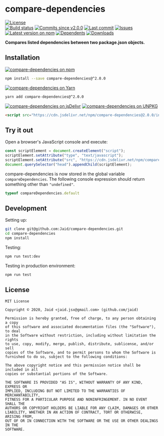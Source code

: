 # compare-dependencies


<a href="https://raw.githubusercontent.com/Jaid/compare-dependencies/master/license.txt"><img src="https://img.shields.io/github/license/Jaid/compare-dependencies?style=flat-square" alt="License"/></a>  
<a href="https://actions-badge.atrox.dev/Jaid/compare-dependencies/goto"><img src="https://img.shields.io/endpoint.svg?style=flat-square&url=https%3A%2F%2Factions-badge.atrox.dev%2FJaid%2Fcompare-dependencies%2Fbadge" alt="Build status"/></a> <a href="https://github.com/Jaid/compare-dependencies/commits"><img src="https://img.shields.io/github/commits-since/Jaid/compare-dependencies/v2.0.0?style=flat-square&logo=github" alt="Commits since v2.0.0"/></a> <a href="https://github.com/Jaid/compare-dependencies/commits"><img src="https://img.shields.io/github/last-commit/Jaid/compare-dependencies?style=flat-square&logo=github" alt="Last commit"/></a> <a href="https://github.com/Jaid/compare-dependencies/issues"><img src="https://img.shields.io/github/issues/Jaid/compare-dependencies?style=flat-square&logo=github" alt="Issues"/></a>  
<a href="https://npmjs.com/package/compare-dependencies"><img src="https://img.shields.io/npm/v/compare-dependencies?style=flat-square&logo=npm&label=latest%20version" alt="Latest version on npm"/></a> <a href="https://github.com/Jaid/compare-dependencies/network/dependents"><img src="https://img.shields.io/librariesio/dependents/npm/compare-dependencies?style=flat-square&logo=npm" alt="Dependents"/></a> <a href="https://npmjs.com/package/compare-dependencies"><img src="https://img.shields.io/npm/dm/compare-dependencies?style=flat-square&logo=npm" alt="Downloads"/></a>

**Compares listed dependencies between two package.json objects.**















## Installation
<a href="https://npmjs.com/package/compare-dependencies"><img src="https://img.shields.io/badge/npm-compare--dependencies-C23039?style=flat-square&logo=npm" alt="compare-dependencies on npm"/></a>
```bash
npm install --save compare-dependencies@^2.0.0
```
<a href="https://yarnpkg.com/package/compare-dependencies"><img src="https://img.shields.io/badge/Yarn-compare--dependencies-2F8CB7?style=flat-square&logo=yarn&logoColor=white" alt="compare-dependencies on Yarn"/></a>
```bash
yarn add compare-dependencies@^2.0.0
```
<a href="https://jsdelivr.com/package/npm/compare-dependencies/"><img src="https://img.shields.io/badge/jsDelivr-compare--dependencies-orange?style=flat-square&logo=html5&logoColor=white" alt="compare-dependencies on jsDelivr"/></a> <a href="https://unpkg.com/browse/compare-dependencies/"><img src="https://img.shields.io/badge/UNPKG-compare--dependencies-orange?style=flat-square&logo=html5&logoColor=white" alt="compare-dependencies on UNPKG"/></a>
```html
<script src="https://cdn.jsdelivr.net/npm/compare-dependencies@2.0.0/index.js"/>
```


## Try it out



Open a browser's JavaScript console and execute:

```javascript
const scriptElement = document.createElement("script");
scriptElement.setAttribute("type", "text/javascript");
scriptElement.setAttribute("src", "https://cdn.jsdelivr.net/npm/compare-dependencies@2.0.0/index.js");
document.querySelector("head").appendChild(scriptElement);
```

compare-dependencies is now stored in the global variable `compareDependencies`. The following console expression should return something other than `"undefined"`.

```javascript
typeof compareDependencies.default
```






## Development



Setting up:
```bash
git clone git@github.com:Jaid/compare-dependencies.git
cd compare-dependencies
npm install
```
Testing:
```bash
npm run test:dev
```
Testing in production environment:
```bash
npm run test
```


## License
```text
MIT License

Copyright © 2020, Jaid <jaid.jsx@gmail.com> (github.com/jaid)

Permission is hereby granted, free of charge, to any person obtaining a copy
of this software and associated documentation files (the "Software"), to deal
in the Software without restriction, including without limitation the rights
to use, copy, modify, merge, publish, distribute, sublicense, and/or sell
copies of the Software, and to permit persons to whom the Software is
furnished to do so, subject to the following conditions:

The above copyright notice and this permission notice shall be included in all
copies or substantial portions of the Software.

THE SOFTWARE IS PROVIDED "AS IS", WITHOUT WARRANTY OF ANY KIND, EXPRESS OR
IMPLIED, INCLUDING BUT NOT LIMITED TO THE WARRANTIES OF MERCHANTABILITY,
FITNESS FOR A PARTICULAR PURPOSE AND NONINFRINGEMENT. IN NO EVENT SHALL THE
AUTHORS OR COPYRIGHT HOLDERS BE LIABLE FOR ANY CLAIM, DAMAGES OR OTHER
LIABILITY, WHETHER IN AN ACTION OF CONTRACT, TORT OR OTHERWISE, ARISING FROM,
OUT OF OR IN CONNECTION WITH THE SOFTWARE OR THE USE OR OTHER DEALINGS IN THE
SOFTWARE.
```
